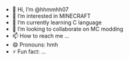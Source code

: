 - 👋 Hi, I’m @hhmmhh07
- 👀 I’m interested in MINECRAFT
- 🌱 I’m currently learning C language
- 💞️ I’m looking to collaborate on MC modding
- 📫 How to reach me ...
- 😄 Pronouns: hmh
- ⚡ Fun fact: ...

<!---
hhmmhh07/hhmmhh07 is a ✨ special ✨ repository because its `README.md` (this file) appears on your GitHub profile.
You can click the Preview link to take a look at your changes.
--->
